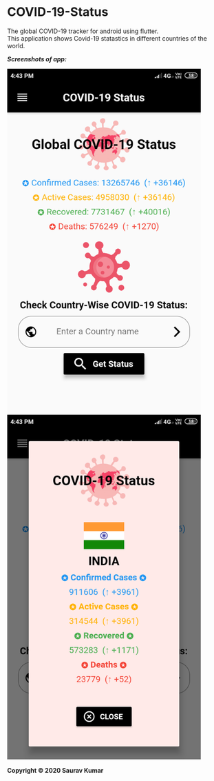 # COVID-19-Status
The global COVID-19 tracker for android using flutter.    
This application shows Covid-19 statastics in different countries of the world.  
  
<b>*Screenshots of app:*</b>    

<img src="./Screenshots/ss1.png" width=450>  <img src="./Screenshots/ss2.png" width=450>    

<b>Copyright © 2020 Saurav Kumar</b>
